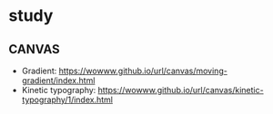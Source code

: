 # study

## CANVAS

- Gradient: https://wowww.github.io/url/canvas/moving-gradient/index.html
- Kinetic typography: https://wowww.github.io/url/canvas/kinetic-typography/1/index.html 